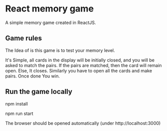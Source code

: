 # React memory game

A simple memory game created in ReactJS. 

## Game rules

The Idea of is this game is to test your memory level.

It's Simple, all cards in the display will be initially closed, and you will be asked to match the pairs. If the pairs are matched, then the card will remain open. Else, It closes. Similarly you have to open all the cards and make pairs. Once done You win.

## Run the game locally

npm install

npm run start

The browser should be opened automatically (under http://localhost:3000)

